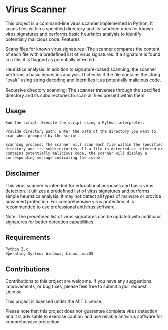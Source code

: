 # Virus Scanner

This project is a command-line virus scanner implemented in Python. It scans files within a specified directory and its subdirectories for known virus signatures and performs basic heuristics analysis to identify potentially malicious code.
Features

   Scans files for known virus signatures: The scanner compares the content of each file with a predefined list of virus signatures. If a signature is found in a file, it is flagged as potentially infected.

   Heuristics analysis: In addition to signature-based scanning, the scanner performs a basic heuristics analysis. It checks if the file contains the string "eval(" using string decoding and identifies it as potentially malicious code.

   Recursive directory scanning: The scanner traverses through the specified directory and its subdirectories to scan all files present within them.

## Usage

    Run the script: Execute the script using a Python interpreter.

    Provide directory path: Enter the path of the directory you want to scan when prompted by the script.

    Scanning process: The scanner will scan each file within the specified directory and its subdirectories. If a file is detected as infected or contains potentially malicious code, the scanner will display a corresponding message indicating the issue.

## Disclaimer

This virus scanner is intended for educational purposes and basic virus detection. It utilizes a predefined list of virus signatures and performs simple heuristics analysis. It may not detect all types of malware or provide advanced protection. For comprehensive virus protection, it is recommended to use professional antivirus software.

Note: The predefined list of virus signatures can be updated with additional signatures for better detection capabilities.
## Requirements

    Python 3.x
    Operating System: Windows, Linux, macOS

## Contributions

Contributions to this project are welcome. If you have any suggestions, improvements, or bug fixes, please feel free to submit a pull request.
License

This project is licensed under the MIT License.

Please note that this project does not guarantee complete virus detection and it is advisable to exercise caution and use reliable antivirus software for comprehensive protection
